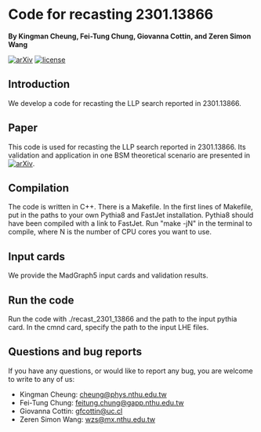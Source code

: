 # Code for recasting 2301.13866

**By Kingman Cheung, Fei-Tung Chung, Giovanna Cottin, and Zeren Simon Wang**


[![arXiv](http://img.shields.io/badge/arXiv-2404.XXXXX-B31B1B.svg)](https://arxiv.org/abs/2404.XXXXX)
[![license](https://img.shields.io/badge/License-MIT-blue.svg)](https://github.com/llprecasting/recastingCodes/XXX/LICENSE.md)


## Introduction

We develop a code for recasting the LLP search reported in 2301.13866.


## Paper

This code is used for recasting the LLP search reported in 2301.13866. Its validation and application in one BSM theoretical scenario are presented in [![arXiv](http://img.shields.io/badge/arXiv-2404.XXXXX-B31B1B.svg)](https://arxiv.org/abs/2404.XXXXX).


## Compilation

The code is written in C++. There is a Makefile. In the first lines of Makefile, put in the paths to your own Pythia8 and FastJet installation. Pythia8 should have been compiled with a link to FastJet. Run "make -jN" in the terminal to compile, where N is the number of CPU cores you want to use.



## Input cards

We provide the MadGraph5 input cards and validation results.


## Run the code

Run the code with ./recast_2301_13866 and the path to the input pythia card. In the cmnd card, specify the path to the input LHE files.


## Questions and bug reports

If you have any questions, or would like to report any bug, you are welcome to write to any of us:

- Kingman Cheung: [cheung@phys.nthu.edu.tw](mailto:cheung@phys.nthu.edu.tw)
- Fei-Tung Chung: [feitung.chung@gapp.nthu.edu.tw](mailto:feitung.chung@gapp.nthu.edu.tw)
- Giovanna Cottin: [gfcottin@uc.cl](mailto:gfcottin@uc.cl)
- Zeren Simon Wang: [wzs@mx.nthu.edu.tw](mailto:wzs@mx.nthu.edu.tw)
